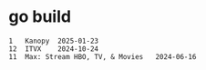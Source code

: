 # go build

~~~
1 	Kanopy 	2025-01-23
12 	ITVX 	2024-10-24
11 	Max: Stream HBO, TV, & Movies 	2024-06-16 
~~~
